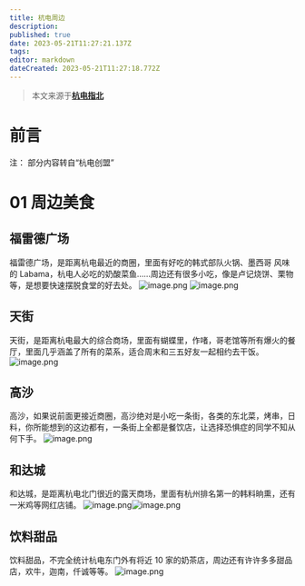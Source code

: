 ```yaml
---
title: 杭电周边
description: 
published: true
date: 2023-05-21T11:27:21.137Z
tags: 
editor: markdown
dateCreated: 2023-05-21T11:27:18.772Z
---
```


> 本文来源于[**杭电指北**](https://www.yuque.com/hduer/guide)

# 前言

注： 部分内容转自“杭电创盟”

# 01 周边美食

## 福雷德广场

福雷德广场，是距离杭电最近的商圈，里面有好吃的韩式部队火锅、墨西哥 风味的
Labama，杭电人必吃的奶酸菜鱼……周边还有很多小吃，像是卢记烧饼、栗物等，是想要快速摆脱食堂的好去处。
![image.png](https://cdn.nlark.com/yuque/0/2021/png/432943/1626961353226-66dcfc39-4f79-4433-9f8c-c754c152b2a4.png#clientId=u52dd9eb8-3f44-4&from=paste&height=251&id=u9cd6ab4e&originHeight=171&originWidth=229&originalType=binary&ratio=1&size=120906&status=done&style=none&taskId=u9d229b42-d3cb-4b88-ab1d-90bad42393f&width=336) ![image.png](https://cdn.nlark.com/yuque/0/2021/png/432943/1626961368308-b7e65afb-ffd0-4d40-bee0-fd215d218e13.png#clientId=u52dd9eb8-3f44-4&from=paste&height=212&id=u26bb5b09&originHeight=163&originWidth=258&originalType=binary&ratio=1&size=128283&status=done&style=none&taskId=u53be1c14-d004-4ea2-a8d0-951fe8a3498&width=336)

## 天街

天街，是距离杭电最大的综合商场，里面有蝴蝶里，作啫，哥老馆等所有爆火的餐厅，里面几乎涵盖了所有的菜系，适合周末和三五好友一起相约去干饭。
![image.png](https://cdn.nlark.com/yuque/0/2021/png/432943/1626962067656-04b28ed5-a383-4574-a117-7468d82a6fd8.png#clientId=u930e09df-eeb7-4&from=paste&height=285&id=u2f54cc40&originHeight=174&originWidth=232&originalType=binary&ratio=1&size=132153&status=done&style=none&taskId=ubd37c00b-4676-446d-8576-f12a4883c0e&width=380)

## 高沙

高沙，如果说前面更接近商圈，高沙绝对是小吃一条街，各类的东北菜，烤串，日料，你所能想到的这边都有，一条街上全都是餐饮店，让选择恐惧症的同学不知从何下手。
![image.png](https://cdn.nlark.com/yuque/0/2021/png/432943/1626961592660-f0b62c51-184b-46d7-8fba-4a8b7b67c366.png#clientId=u52dd9eb8-3f44-4&from=paste&height=285&id=u90d8b41d&originHeight=214&originWidth=285&originalType=binary&ratio=1&size=187053&status=done&style=none&taskId=uc62d4dcc-1a55-4dec-8ea2-c4c4c2203a7&width=380)

## 和达城

和达城，是距离杭电北门很近的露天商场，里面有杭州排名第一的韩料晌熏，还有一米鸡等网红店铺。
![image.png](https://cdn.nlark.com/yuque/0/2021/png/432943/1626961654006-7aef2ac6-8cee-4f64-8a05-b2c9deb0e8c3.png#clientId=u52dd9eb8-3f44-4&from=paste&height=251&id=u2a305e4d&originHeight=148&originWidth=198&originalType=binary&ratio=1&size=96470&status=done&style=none&taskId=u01d1c28c-087a-4f17-8e79-5b0643b1aca&width=336)![image.png](https://cdn.nlark.com/yuque/0/2021/png/432943/1626961662154-2159c3f3-d5ef-4aed-ab76-ae80184f27af.png#clientId=u52dd9eb8-3f44-4&from=paste&height=252&id=u4a530d0c&originHeight=151&originWidth=201&originalType=binary&ratio=1&size=92124&status=done&style=none&taskId=uaca77013-7621-465e-95b8-ee191d98da4&width=336)

## 饮料甜品

饮料甜品，不完全统计杭电东门外有将近 10 家的奶茶店，周边还有许许多多甜品店，欢牛，迦南，仟诚等等。
![image.png](https://cdn.nlark.com/yuque/0/2021/png/432943/1626961771659-bc189517-6177-4160-8c41-1d80e7a5e379.png#clientId=u52dd9eb8-3f44-4&from=paste&height=331&id=ubf805be0&originHeight=183&originWidth=210&originalType=binary&ratio=1&size=123584&status=done&style=none&taskId=uc5625a18-a824-43bc-a5bf-44bfbf4ea4b&width=380)

